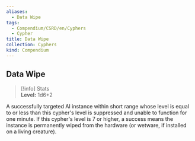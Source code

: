 ```yaml
---
aliases:
  - Data Wipe
tags:
  - Compendium/CSRD/en/Cyphers
  - Cypher
title: Data Wipe
collection: Cyphers
kind: Compendium
---
```

## Data Wipe  
>[!info] Stats  
> **Level:** 1d6+2
  
A successfully targeted AI instance within short range whose level is equal to or less than this cypher's level is suppressed and unable to function for one minute. If this cypher's level is 7 or higher, a success means the instance is permanently wiped from the hardware (or wetware, if installed on a living creature).